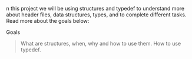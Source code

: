 n this project we will be using structures and typedef to understand more about header files, data structures, types, and to complete different tasks. Read more about the goals below:

Goals
>What are structures, when, why and how to use them.
>How to use typedef.